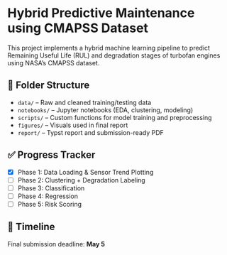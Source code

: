 # Hybrid Predictive Maintenance using CMAPSS Dataset

This project implements a hybrid machine learning pipeline to predict Remaining Useful Life (RUL) and degradation stages of turbofan engines using NASA’s CMAPSS dataset.

## 🔧 Folder Structure
- `data/` – Raw and cleaned training/testing data
- `notebooks/` – Jupyter notebooks (EDA, clustering, modeling)
- `scripts/` – Custom functions for model training and preprocessing
- `figures/` – Visuals used in final report
- `report/` – Typst report and submission-ready PDF

## ✅ Progress Tracker
- [x] Phase 1: Data Loading & Sensor Trend Plotting
- [ ] Phase 2: Clustering + Degradation Labeling
- [ ] Phase 3: Classification
- [ ] Phase 4: Regression
- [ ] Phase 5: Risk Scoring

## 📅 Timeline
Final submission deadline: **May 5**

